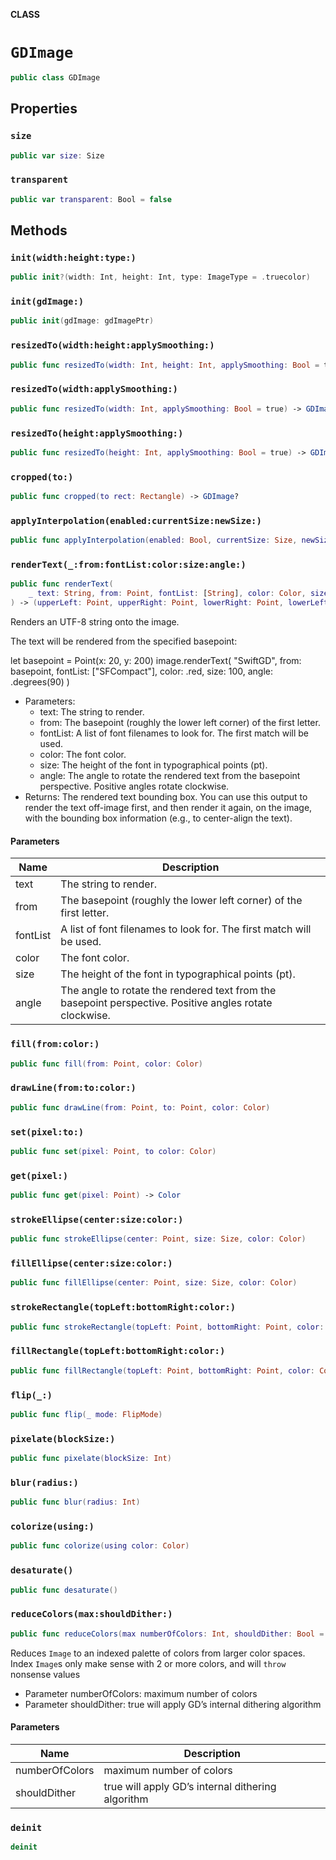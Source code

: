 **CLASS**

# `GDImage`

```swift
public class GDImage
```

## Properties
### `size`

```swift
public var size: Size
```

### `transparent`

```swift
public var transparent: Bool = false
```

## Methods
### `init(width:height:type:)`

```swift
public init?(width: Int, height: Int, type: ImageType = .truecolor)
```

### `init(gdImage:)`

```swift
public init(gdImage: gdImagePtr)
```

### `resizedTo(width:height:applySmoothing:)`

```swift
public func resizedTo(width: Int, height: Int, applySmoothing: Bool = true) -> GDImage?
```

### `resizedTo(width:applySmoothing:)`

```swift
public func resizedTo(width: Int, applySmoothing: Bool = true) -> GDImage?
```

### `resizedTo(height:applySmoothing:)`

```swift
public func resizedTo(height: Int, applySmoothing: Bool = true) -> GDImage?
```

### `cropped(to:)`

```swift
public func cropped(to rect: Rectangle) -> GDImage?
```

### `applyInterpolation(enabled:currentSize:newSize:)`

```swift
public func applyInterpolation(enabled: Bool, currentSize: Size, newSize: Size)
```

### `renderText(_:from:fontList:color:size:angle:)`

```swift
public func renderText(
	_ text: String, from: Point, fontList: [String], color: Color, size: Double, angle: Angle = .zero
) -> (upperLeft: Point, upperRight: Point, lowerRight: Point, lowerLeft: Point)
```

Renders an UTF-8 string onto the image.

The text will be rendered from the specified basepoint:

 let basepoint = Point(x: 20, y: 200)
 image.renderText(
	 "SwiftGD",
	 from: basepoint,
	 fontList: ["SFCompact"],
	 color: .red,
	 size: 100,
	 angle: .degrees(90)
 )

- Parameters:
  - text: The string to render.
  - from: The basepoint (roughly the lower left corner) of the first
 letter.
  - fontList: A list of font filenames to look for. The first match
 will be used.
  - color: The font color.
  - size: The height of the font in typographical points (pt).
  - angle: The angle to rotate the rendered text from the basepoint
 perspective. Positive angles rotate clockwise.
- Returns: The rendered text bounding box. You can use this output to
  render the text off-image first, and then render it again, on the
  image, with the bounding box information (e.g., to center-align the
  text).

#### Parameters

| Name | Description |
| ---- | ----------- |
| text | The string to render. |
| from | The basepoint (roughly the lower left corner) of the first letter. |
| fontList | A list of font filenames to look for. The first match will be used. |
| color | The font color. |
| size | The height of the font in typographical points (pt). |
| angle | The angle to rotate the rendered text from the basepoint perspective. Positive angles rotate clockwise. |

### `fill(from:color:)`

```swift
public func fill(from: Point, color: Color)
```

### `drawLine(from:to:color:)`

```swift
public func drawLine(from: Point, to: Point, color: Color)
```

### `set(pixel:to:)`

```swift
public func set(pixel: Point, to color: Color)
```

### `get(pixel:)`

```swift
public func get(pixel: Point) -> Color
```

### `strokeEllipse(center:size:color:)`

```swift
public func strokeEllipse(center: Point, size: Size, color: Color)
```

### `fillEllipse(center:size:color:)`

```swift
public func fillEllipse(center: Point, size: Size, color: Color)
```

### `strokeRectangle(topLeft:bottomRight:color:)`

```swift
public func strokeRectangle(topLeft: Point, bottomRight: Point, color: Color)
```

### `fillRectangle(topLeft:bottomRight:color:)`

```swift
public func fillRectangle(topLeft: Point, bottomRight: Point, color: Color)
```

### `flip(_:)`

```swift
public func flip(_ mode: FlipMode)
```

### `pixelate(blockSize:)`

```swift
public func pixelate(blockSize: Int)
```

### `blur(radius:)`

```swift
public func blur(radius: Int)
```

### `colorize(using:)`

```swift
public func colorize(using color: Color)
```

### `desaturate()`

```swift
public func desaturate()
```

### `reduceColors(max:shouldDither:)`

```swift
public func reduceColors(max numberOfColors: Int, shouldDither: Bool = true) throws
```

Reduces `Image` to an indexed palette of colors from larger color spaces.
Index `Image`s only make sense with 2 or more colors, and will `throw` nonsense values
- Parameter numberOfColors: maximum number of colors
- Parameter shouldDither: true will apply GD’s internal dithering algorithm

#### Parameters

| Name | Description |
| ---- | ----------- |
| numberOfColors | maximum number of colors |
| shouldDither | true will apply GD’s internal dithering algorithm |

### `deinit`

```swift
deinit
```
